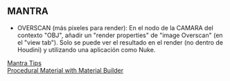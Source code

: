 ## MANTRA ##   

- OVERSCAN (más pixeles para render): En el nodo de la CAMARA del contexto "OBJ", añadir un "render properties" de "image Overscan" (en el "view tab"). Solo se puede ver el resultado en el render (no dentro de Houdini) y utilizando una aplicación como Nuke. 
   

[Mantra Tips](https://vfxbrain.wordpress.com/2016/03/16/mantra-tips/)   
[Procedural Material with Material Builder](https://www.artstation.com/blogs/sercan/vpZZ/houdini-procedural-material-with-material-builder)
